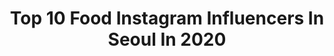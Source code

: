 ---
title: Top 10 Food Instagram Influencers In Seoul In 2020
description: >-
  Find top food Instagram influencers in Seoul in 2020. Most popular hashtags: #food #seoul #ootd.
platform: Instagram
hits: 19
text_top: See the top-rated Instagram accounts on inBeat.
text_bottom: Our search engine has 19 Instagram influencers like this in Seoul, South Korea for you to work with.
profiles:
  - username: "cosyfoxes"
    fullname: >-
      CosyFoxes | doris | mama blog
    bio: >-
      • GERMAN GIRL IN SEOUL. • 1 GIRL {5,5y}.1 BOY {2,5y}.⠀⠀⠀ • 34. WIFEY OF @the__silverfox. • CONTACT hello@cosyfoxes.com • #MAMABLOG #FOOD #SEOUL #EXPAT
    location: "South Korea"
    followers: 21780
    engagement: 328
    commentsToLikes: 0.057221
    id: ck14h7azn8w8w0i19d86bnpub
    verified: false
    hashtags: "#lifewithkids, #outfitoftheday, #momof2, #birthday"
  - username: "bubminji"
    fullname: >-
      Minji’s foodstagram
    bio: >-
      Enjoying life with Good Food & Coffee 📍: Seoul 🇰🇷 협찬/문의는 DM 🥰
    location: "South Korea"
    followers: 4202
    engagement: 1166
    commentsToLikes: 0.262565
    id: ck0w5k8nm41vj0i19r3tvzvp3
    verified: false
    hashtags: ""
  - username: "ellgimogi"
    fullname: >-
      ellgimogi ❤️ 국제커플
    bio: >-
      🇰🇷 / 🇺🇦🇬🇷= (✿ ♡‿♡) 🌼𝓘𝓷𝓽𝓮𝓻𝓷𝓪𝓽𝓲𝓸𝓷𝓪𝓵 𝓬𝓸𝓾𝓹𝓵𝓮🌼 📩촬영문의 DM 💌 📍Youtube ☟ 📍❝Ｓｏｕｔｈ Ｋｏｒｅａ❞ 🎥엘라다&인모 국제 커플 일상♡ 🇰🇷♡ 17/08/2020🔒✈️ #internationalcouple #국제커플
    location: "South Korea"
    followers: 3223
    engagement: 1380
    commentsToLikes: 0.091797
    id: ckap5j8k1bxey0i78ubr7zbhe
    verified: false
    hashtags: "#koreanfood, #korea, #koreanukrainian, #seoul"
  - username: "asuka_pasfit41"
    fullname: >-
      Asuka
    bio: >-
      🇫🇷 🇰🇷 🇺🇸 우리 그 자체로 빛나 💜
    location: "South Korea"
    followers: 2343
    engagement: 1131
    commentsToLikes: 0.151704
    id: ck8tcqobo0b3k0j7851hoack0
    verified: false
    hashtags: "#fightobesity, #evolution, #teamnonofit, #outfit"
  - username: "stephaniekimchi"
    fullname: >-
      스테파니킴치 ♡ ⋆⁺₊⋆ ☾
    bio: >-
      📍맛집도 좋고 요리하는것도 좋아해요👩🏻‍🍳💖 📍A food critic based in Seoul 🇰🇷 💌 문의는 DM으로 부탁드려요 🙏🏻 👩🏻‍🍳 @pani.kimm
    location: "South Korea"
    followers: 26869
    engagement: 207
    commentsToLikes: 0.034611
    id: ck6uienqfen9q0j71q3ypfu1q
    verified: false
    hashtags: "#unlimeat"
  - username: "dj_dd_"
    fullname: >-
      DJ DD
    bio: >-
      Scratch / Battle / Mixing (Seoul, Korea)🇰🇷 #djdd - @dd_food_ 🥗🍕🍳🥚🥯🍠 -
    location: "South Korea"
    followers: 17579
    engagement: 323
    commentsToLikes: 0.051032
    id: ck5hk4lpyhs0x0i11p2nk5lrx
    verified: false
    hashtags: "#bodyfunk, #blacklivesmatter, #suzin, #repost"
  - username: "eunju_morea"
    fullname: >-
      Eunju
    bio: >-
      📸🔜 ᴋᴏɴɢᴏʟɪᴀ ᴛᴠ🇰🇷🇲🇳🌏 New✨⤵️
    location: "South Korea"
    followers: 18525
    engagement: 517
    commentsToLikes: 0.009864
    id: ck0tyogwfnj320i19rp0lvbna
    verified: false
    hashtags: "#summer, #selfie, #mongolia, #spring"
  - username: "yaroslava_doroganova"
    fullname: >-
      Yaroslava Doroganova
    bio: >-
      🇺🇦Ukrainian in Korea 🧘🏻‍♀️ 🇰🇷 #doroganova_seoul 💗#doroganovamodel 💃🏻#doroganovadancer 🛳 #doroganovaonboard 🌎#travelwithdoroganova
    location: "South Korea"
    followers: 5107
    engagement: 562
    commentsToLikes: 0.049955
    id: ckaoyxbspjfvx0i78sb4y1t5d
    verified: false
    hashtags: "#sweetbreakfastfromdoroganova, #videofromdoroganova, #doroganovadancer, #seoulkorea"
  - username: "ssoyoung_mukbang"
    fullname: >-
      Ssoyoung 먹방🍖
    bio: >-
      📍 Seoul, Korea (대한민국) 🎥 쏘영 Ssoyoung ASMR Mukbang 👥 4M+ YouTube Buddies ✉️ show.whyofficial@gmail.com 👇 Check out my Youtube
    location: "South Korea"
    followers: 96196
    engagement: 205
    commentsToLikes: 0.019618
    id: ck8t3m7243pg90j78anwfycvz
    verified: false
    hashtags: "#ssoyoung, #eat, #eating, #eatingshow"
  - username: "eid.halal.korea"
    fullname: >-
      EID Halal 🇰🇷 Food
    bio: >-
      ‼️FIRST HALAL CERTIFIED Korean restaurant. Itaewon, Seoul
    location: "South Korea"
    followers: 29505
    engagement: 466
    commentsToLikes: 0.011540
    id: ck55o92gp7vtz0i11uyycy1ax
    verified: false
    hashtags: "#halalkoreanfood, #itaewon, #unic"
---